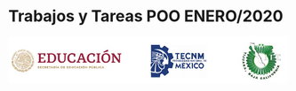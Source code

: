 # Trabajos y Tareas POO ENERO/2020
![Logo1](https://github.com/FranFig1310/FigueroaWorksOOP/blob/master/Portada%20IMG/Logos.png "Logos de la Secretaría de Educación Pública de México, Tecnológico Nacional de México e Instituto Tecnológico de Tijuana, de izquierda a derecha")